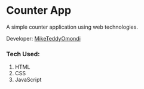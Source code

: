 # Counter App 

A simple counter application using web technologies.

Developer: [MikeTeddyOmondi](https://github.com/MikeTeddyOmondi)

### Tech Used:
1. HTML
2. CSS
3. JavaScript
